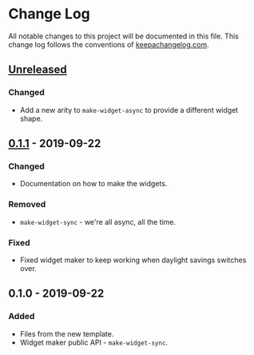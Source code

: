 # Change Log
All notable changes to this project will be documented in this file. This change log follows the conventions of [keepachangelog.com](http://keepachangelog.com/).

## [Unreleased]
### Changed
- Add a new arity to `make-widget-async` to provide a different widget shape.

## [0.1.1] - 2019-09-22
### Changed
- Documentation on how to make the widgets.

### Removed
- `make-widget-sync` - we're all async, all the time.

### Fixed
- Fixed widget maker to keep working when daylight savings switches over.

## 0.1.0 - 2019-09-22
### Added
- Files from the new template.
- Widget maker public API - `make-widget-sync`.

[Unreleased]: https://github.com/your-name/nlp/compare/0.1.1...HEAD
[0.1.1]: https://github.com/your-name/nlp/compare/0.1.0...0.1.1
